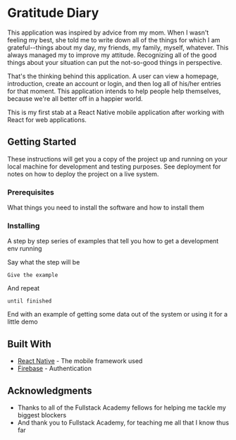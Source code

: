 # Gratitude Diary

This application was inspired by advice from my mom. When I wasn't feeling my best, she told me to write down all of the things for which I am grateful--things about my day, my friends, my family, myself, whatever. This always managed my to improve my attitude. Recognizing all of the good things about your situation can put the not-so-good things in perspective.

That's the thinking behind this application. A user can view a homepage, introduction, create an account or login, and then log all of his/her entries for that moment. This application intends to help people help themselves, because we're all better off in a happier world.

This is my first stab at a React Native mobile application after working with React for web applications.

## Getting Started

These instructions will get you a copy of the project up and running on your local machine for development and testing purposes. See deployment for notes on how to deploy the project on a live system.

### Prerequisites

What things you need to install the software and how to install them

### Installing

A step by step series of examples that tell you how to get a development env running

Say what the step will be

```
Give the example
```

And repeat

```
until finished
```

End with an example of getting some data out of the system or using it for a little demo

## Built With

- [React Native](https://facebook.github.io/react-native/docs/getting-started) - The mobile framework used
- [Firebase](https://firebase.google.com/docs/) - Authentication

## Acknowledgments

- Thanks to all of the Fullstack Academy fellows for helping me tackle my biggest blockers
- And thank you to Fullstack Academy, for teaching me all that I know thus far
